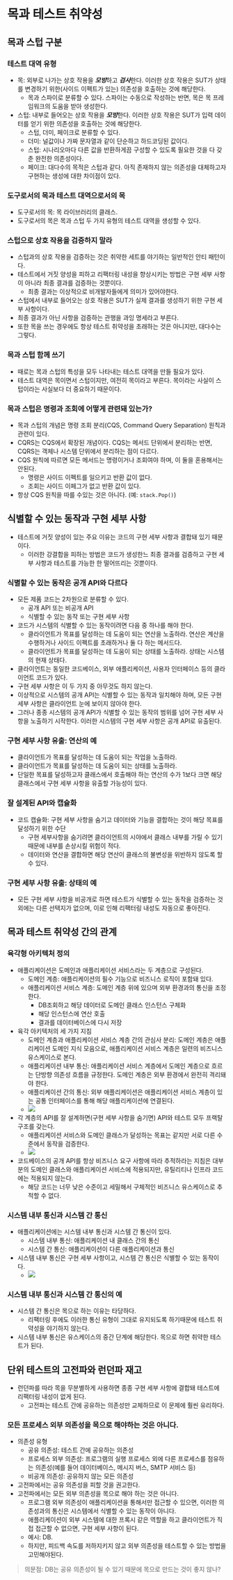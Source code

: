 # 목과 테스트 취약성

## 목과 스텁 구분

### 테스트 대역 유형

- 목: 외부로 나가는 상호 작용을 ***모방***하고 ***검사***한다. 이러한 상호 작용은 SUT가 상태를 변경하기 위한(사이드 이펙트가 있는) 의존성을 호출하는 것에 해당한다.
	- 목과 스파이로 분류할 수 있다. 스파이는 수동으로 작성하는 반면, 목은 목 프레임워크의 도움을 받아 생성한다.
- 스텁: 내부로 들어오는 상호 작용을 ***모방***한다. 이러한 상호 작용은 SUT가 입력 데이터를 얻기 위한 의존성을 호출하는 것에 해당한다.
	- 스텁, 더미, 페이크로 분류할 수 있다.
	- 더미: 널값이나 가짜 문자열과 같이 단순하고 하드코딩된 값이다.
	- 스텁: 시나리오마다 다른 값을 반환하게끔 구성할 수 있도록 필요한 것을 다 갖춘 완전한 의존성이다.
	- 페이크: 대다수의 목적은 스텁과 같다. 아직 존재하지 않는 의존성을 대체하고자 구현하는 생성에 대한 차이점이 있다.

### 도구로서의 목과 테스트 대역으로서의 목

- 도구로서의 목: 목 라이브러리의 클래스. 
- 도구로서의 목은 목과 스텁 두 가지 유형의 테스트 대역을 생성할 수 있다.

### 스텁으로 상호 작용을 검증하지 말라

- 스텁과의 상호 작용을 검증하는 것은 취약한 세트를 야기하는 일반적인 안티 패턴이다.
- 테스트에서 거짓 양성을 피하고 리팩터링 내성을 향상시키는 방법은 구현 세부 사항이 아니라 최종 결과를 검증하는 것뿐이다.
	- 최종 결과는 이상적으로 비개발자들에게 의미가 있어야한다.
- 스텁에서 내부로 들어오는 상호 작용은 SUT가 실제 결과를 생성하기 위한 구현 세부 사항이다.
- 최종 결과가 아닌 사항을 검증하는 관행을 과잉 명세라고 부른다.
- 또한 목을 쓰는 경우에도 항상 테스트 취약성을 초래하는 것은 아니지만, 대다수는 그렇다.

### 목과 스텁 함께 쓰기

- 때로는 목과 스텁의 특성을 모두 나타내는 테스트 대역을 만들 필요가 있다.
- 테스트 대역은 목이면서 스텁이지만, 여전히 목이라고 부른다. 목이라는 사실이 스텁이라는 사실보다 더 중요하기 때문이다.

### 목과 스텁은 명령과 조회에 어떻게 관련돼 있는가?

- 목과 스텁의 개념은 명령 조회 분리(CQS, Command Query Separation) 원칙과 관련이 있다.
- CQRS는 CQS에서 확장된 개념이다. CQS는 메서드 단위에서 분리하는 반면, CQRS는 객체나 시스템 단위에서 분리하는 점이 다르다.
- CQS 원칙에 따르면 모든 메서드는 명령이거나 조회여야 하며, 이 둘을 혼용해서는 안된다.
	- 명령은 사이드 이펙트를 일으키고 반환 값이 없다.
	- 조회는 사이드 이페그가 없고 반환 값이 있다.
- 항상 CQS 원칙을 따를 수있는 것은 아니다. (예: `stack.Pop()`)

## 식별할 수 있는 동작과 구현 세부 사항

- 테스트에 거짓 양성이 있는 주요 이유는 코드의 구현 세부 사항과 결합돼 있기 때문이다.
	- 이러한 강결합을 피하는 방법은 코드가 생성한느 최종 결과를 검증하고 구현 세부 사항과 테스트를 가능한 한 떨어뜨리는 것뿐이다.

### 식별할 수 있는 동작은 공개 API와 다르다

- 모든 제품 코드는 2차원으로 분류할 수 있다.
	- 공개 API 또는 비공개 API
	- 식별할 수 있는 동작 또는 구현 세부 사항
- 코드가 시스템의 식별할 수 있는 동작이려면 다음 중 하나를 해야 한다.
	- 클라이언트가 목표를 달성하는 데 도움이 되는 연산을 노출하라. 연산은 계산을 수행하거나 사이드 이펙트를 초래하거나 둘 다 하는 메서드다.
	- 클라이언트가 목표를 달성하는 데 도움이 되는 상태를 노출하라. 상태는 시스템의 현재 상태다.
- 클라이언트는 동일한 코드베이스, 외부 애플리케이션, 사용자 인터페이스 등의 클라이언트 코드가 있다.
- 구현 세부 사항은 이 두 가지 중 아무것도 하지 않는다.
- 이상적으로 시스템의 공개 API는 식별할 수 있는 동작과 일치해야 하며, 모든 구현 세부 사항은 클라이언트 눈에 보이지 않아야 한다.
- 그러나 종종 시스템의 공개 API가 식별할 수 있는 동작의 범위를 넘어 구현 세부 사항을 노출하기 시작한다. 이러한 시스템의 구현 세부 사항은 공개 API로 유출된다.

### 구현 세부 사항 유출: 연산의 예

- 클라이언트가 목표를 달성하는 데 도움이 되는 작업을 노출하라.
- 클라이언트가 목표를 달성하는 데 도움이 되는 상태를 노출하라.
- 단일한 목표를 달성하고자 클래스에서 호출해야 하는 연산의 수가 1보다 크면 해당 클래스에서 구현 세부 사항을 유출할 가능성이 있다.

### 잘 설계된 API와 캡슐화

- 코드 캡슐화: 구현 세부 사항을 숨기고 데이터와 기능을 결합하는 것이 해당 목표를 달성하기 위한 수단
	- 구현 세부사항을 숨기려면 클라이언트의 시야에서 클래스 내부를 가릴 수 있기 때문에 내부를 손상시킬 위험이 적다.
	- 데이터와 연산을 결합하면 해당 연산이 클래스의 불변성을 위반하지 않도록 할 수 있다.

### 구현 세부 사항 유출: 상태의 예

- 모든 구현 세부 사항을 비공개로 하면 테스트가 식별할 수 있는 동작을 검증하는 것 외에는 다른 선택지가 없으며, 이로 인해 리팩터링 내성도 자동으로 좋아진다.

## 목과 테스트 취약성 간의 관계

### 육각형 아키텍처 정의

- 애플리케이션은 도메인과 애플리케이션 서비스라는 두 계층으로 구성된다.
	- 도메인 계층: 애플리케이션의 필수 기능으로 비즈니스 로직이 포함돼 있다.
	- 애플리케이션 서비스 계층: 도메인 계층 위에 있으며 외부 환경과의 통신을 조정한다.
		- DB조회하고 해당 데이터로 도메인 클래스 인스턴스 구체화
		- 해당 인스턴스에 연산 호출
		- 결과를 데이터베이스에 다시 저장
- 육각 아키텍처의 세 가지 지침
	- 도메인 계층과 애플리케이션 서비스 계층 간의 관심사 분리: 도메인 계층은 애플리케이션 도메인 지식 모음으로, 애플리케이션 서비스 계층은 일련의 비즈니스 유스케이스로 본다.
	- 애플리케이션 내부 통신: 애플리케이션 서비스 계층에서 도메인 계층으로 흐르는 단방향 의존성 흐름을 규정한다. 도메인 계층은 외부 환경에서 완전히 격리돼야 한다.
	- 애플리케이션 간의 통신: 외부 애플리케이션은 애플리케이션 서비스 계층이 있는 공통 인터페이스를 통해 해당 애플리케이션에 연결된다.
	- ![](assets/Pasted%20image%2020230906110002.png)
- 각 계층의 API를 잘 설계하면(구현 세부 사항을 숨기면) API와 테스트 모두 프랙탈 구조를 갖는다.
	- 애플리케이션 서비스와 도메인 클래스가 달성하는 목표는 같지만 서로 다른 수준에서 동작을 검증한다.
	- ![](assets/Pasted%20image%2020230906110008.png)
- 코드베이스의 공개 API를 항상 비즈니스 요구 사항에 따라 추적하라는 지침은 대부분의 도메인 클래스와 애플리케이션 서비스에 적용되지만, 유틸리티나 인프라 코드에는 적용되지 않는다.
	- 해당 코드는 너무 낮은 수준이고 세밀해서 구체적인 비즈니스 유스케이스로 추적할 수 없다.

### 시스템 내부 통신과 시스템 간 통신

- 애플리케이션에는 시스템 내부 통신과 시스템 간 통신이 있다.
	- 시스템 내부 통신: 애플리케이션 내 클래스 간의 통신
	- 시스템 간 통신: 애플리케이션이 다른 애플리케이션과 통신
- 시스템 내부 통신은 구현 세부 사항이고, 시스템 간 통신은 식별할 수 있는 동작이다.
	- ![](assets/Pasted%20image%2020230906111648.png)

### 시스템 내부 통신과 시스템 간 통신의 예

- 시스템 간 통신은 목으로 하는 이유는 타당하다.
	- 리팩터링 후에도 이러한 통신 유형이 그대로 유지되도록 하기때문에 테스트 취약성을 야기하지 않는다.
- 시스템 내부 통신은 유스케이스의 중간 단계에 해당한다. 목으로 하면 취약한 테스트가 된다.

## 단위 테스트의 고전파와 런던파 재고

- 런던파를 따라 목을 무분별하게 사용하면 종종 구현 세부 사항에 결합돼 테스트에 리팩터링 내성이 없게 된다.
	- 고전파는 테스트 간에 공유하는 의존성만 교체하므로 이 문제에 훨씬 유리하다.

### 모든 프로세스 외부 의존성을 목으로 해야하는 것은 아니다.

- 의존성 유형
	- 공유 의존성: 테스트 간에 공유하는 의존성
	- 프로세스 외부 의존성: 프로그램의 실행 프로세스 외에 다른 프로세스를 점유하는 의존성(예를 들어 데이터베이스, 메시지 버스, SMTP 서비스 등)
	- 비공개 의존성: 공유하지 않는 모든 의존성
- 고전파에서는 공유 의존성을 피할 것을 권고한다.
- 고전파에서는 모든 외부 의존성을 목으로 해야 하는 것은 아니다.
	- 프로그램 외부 의존성이 애플리케이션을 통해서만 접근할 수 있으면, 이러한 의존성과의 통신은 시스템에서 식별할 수 있는 동작이 아니다.
	- 애플리케이션이 외부 시스템에 대한 프록시 같은 역할을 하고 클라이언트가 직접 접근할 수 없으면, 구현 세부 사항이 된다.
	- 예시: DB.
	- 하지만, 피드백 속도를 저하지키지 않고 외부 의존성을 테스트할 수 있는 방법을 고민해야된다.
> 의문점: DB는 공유 의존성이 될 수 있기 때문에 목으로 만드는 것이 좋지 않나?